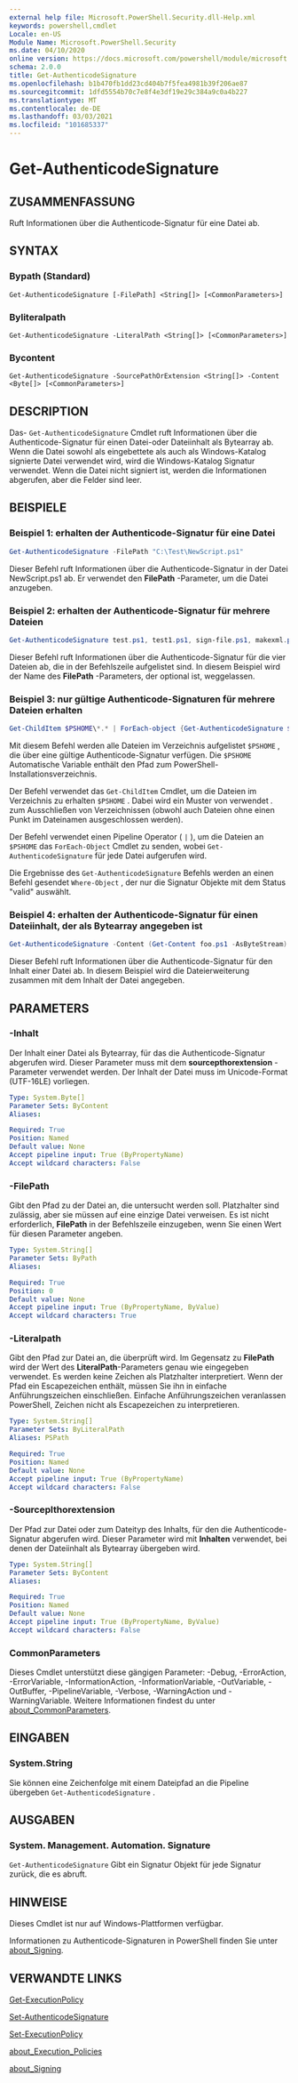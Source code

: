 ```yaml
---
external help file: Microsoft.PowerShell.Security.dll-Help.xml
keywords: powershell,cmdlet
Locale: en-US
Module Name: Microsoft.PowerShell.Security
ms.date: 04/10/2020
online version: https://docs.microsoft.com/powershell/module/microsoft.powershell.security/get-authenticodesignature?view=powershell-7.1&WT.mc_id=ps-gethelp
schema: 2.0.0
title: Get-AuthenticodeSignature
ms.openlocfilehash: b1b470fb1dd23cd404b7f5fea4981b39f206ae87
ms.sourcegitcommit: 1dfd5554b70c7e8f4e3df19e29c384a9c0a4b227
ms.translationtype: MT
ms.contentlocale: de-DE
ms.lasthandoff: 03/03/2021
ms.locfileid: "101685337"
---
```

# Get-AuthenticodeSignature

## ZUSAMMENFASSUNG
Ruft Informationen über die Authenticode-Signatur für eine Datei ab.

## SYNTAX

### Bypath (Standard)

```
Get-AuthenticodeSignature [-FilePath] <String[]> [<CommonParameters>]
```

### Byliteralpath

```
Get-AuthenticodeSignature -LiteralPath <String[]> [<CommonParameters>]
```

### Bycontent

```
Get-AuthenticodeSignature -SourcePathOrExtension <String[]> -Content <Byte[]> [<CommonParameters>]
```

## DESCRIPTION

Das- `Get-AuthenticodeSignature` Cmdlet ruft Informationen über die Authenticode-Signatur für einen Datei-oder Dateiinhalt als Bytearray ab.
Wenn die Datei sowohl als eingebettete als auch als Windows-Katalog signierte Datei verwendet wird, wird die Windows-Katalog Signatur verwendet.
Wenn die Datei nicht signiert ist, werden die Informationen abgerufen, aber die Felder sind leer.

## BEISPIELE

### Beispiel 1: erhalten der Authenticode-Signatur für eine Datei

```powershell
Get-AuthenticodeSignature -FilePath "C:\Test\NewScript.ps1"
```

Dieser Befehl ruft Informationen über die Authenticode-Signatur in der Datei NewScript.ps1 ab. Er verwendet den **FilePath** -Parameter, um die Datei anzugeben.

### Beispiel 2: erhalten der Authenticode-Signatur für mehrere Dateien

```powershell
Get-AuthenticodeSignature test.ps1, test1.ps1, sign-file.ps1, makexml.ps1
```

Dieser Befehl ruft Informationen über die Authenticode-Signatur für die vier Dateien ab, die in der Befehlszeile aufgelistet sind. In diesem Beispiel wird der Name des **FilePath** -Parameters, der optional ist, weggelassen.

### Beispiel 3: nur gültige Authenticode-Signaturen für mehrere Dateien erhalten

```powershell
Get-ChildItem $PSHOME\*.* | ForEach-object {Get-AuthenticodeSignature $_} | Where-Object {$_.status -eq "Valid"}
```

Mit diesem Befehl werden alle Dateien im Verzeichnis aufgelistet `$PSHOME` , die über eine gültige Authenticode-Signatur verfügen. Die `$PSHOME` Automatische Variable enthält den Pfad zum PowerShell-Installationsverzeichnis.

Der Befehl verwendet das `Get-ChildItem` Cmdlet, um die Dateien im Verzeichnis zu erhalten `$PSHOME` . Dabei wird ein Muster von verwendet *.* zum Ausschließen von Verzeichnissen (obwohl auch Dateien ohne einen Punkt im Dateinamen ausgeschlossen werden).

Der Befehl verwendet einen Pipeline Operator ( `|` ), um die Dateien an `$PSHOME` das `ForEach-Object` Cmdlet zu senden, wobei `Get-AuthenticodeSignature` für jede Datei aufgerufen wird.

Die Ergebnisse des `Get-AuthenticodeSignature` Befehls werden an einen Befehl gesendet `Where-Object` , der nur die Signatur Objekte mit dem Status "valid" auswählt.

### Beispiel 4: erhalten der Authenticode-Signatur für einen Dateiinhalt, der als Bytearray angegeben ist

```powershell
Get-AuthenticodeSignature -Content (Get-Content foo.ps1 -AsByteStream) -SourcePathorExtension ps1
```

Dieser Befehl ruft Informationen über die Authenticode-Signatur für den Inhalt einer Datei ab. In diesem Beispiel wird die Dateierweiterung zusammen mit dem Inhalt der Datei angegeben.

## PARAMETERS

### -Inhalt

Der Inhalt einer Datei als Bytearray, für das die Authenticode-Signatur abgerufen wird. Dieser Parameter muss mit dem **sourcepthorextension** -Parameter verwendet werden. Der Inhalt der Datei muss im Unicode-Format (UTF-16LE) vorliegen.

```yaml
Type: System.Byte[]
Parameter Sets: ByContent
Aliases:

Required: True
Position: Named
Default value: None
Accept pipeline input: True (ByPropertyName)
Accept wildcard characters: False
```

### -FilePath

Gibt den Pfad zu der Datei an, die untersucht werden soll. Platzhalter sind zulässig, aber sie müssen auf eine einzige Datei verweisen. Es ist nicht erforderlich, **FilePath** in der Befehlszeile einzugeben, wenn Sie einen Wert für diesen Parameter angeben.

```yaml
Type: System.String[]
Parameter Sets: ByPath
Aliases:

Required: True
Position: 0
Default value: None
Accept pipeline input: True (ByPropertyName, ByValue)
Accept wildcard characters: True
```

### -Literalpath

Gibt den Pfad zur Datei an, die überprüft wird. Im Gegensatz zu **FilePath** wird der Wert des **LiteralPath**-Parameters genau wie eingegeben verwendet. Es werden keine Zeichen als Platzhalter interpretiert. Wenn der Pfad ein Escapezeichen enthält, müssen Sie ihn in einfache Anführungszeichen einschließen. Einfache Anführungszeichen veranlassen PowerShell, Zeichen nicht als Escapezeichen zu interpretieren.

```yaml
Type: System.String[]
Parameter Sets: ByLiteralPath
Aliases: PSPath

Required: True
Position: Named
Default value: None
Accept pipeline input: True (ByPropertyName)
Accept wildcard characters: False
```

### -Sourceplthorextension

Der Pfad zur Datei oder zum Dateityp des Inhalts, für den die Authenticode-Signatur abgerufen wird. Dieser Parameter wird mit **Inhalten** verwendet, bei denen der Dateiinhalt als Bytearray übergeben wird.

```yaml
Type: System.String[]
Parameter Sets: ByContent
Aliases:

Required: True
Position: Named
Default value: None
Accept pipeline input: True (ByPropertyName, ByValue)
Accept wildcard characters: False
```

### CommonParameters

Dieses Cmdlet unterstützt diese gängigen Parameter: -Debug, -ErrorAction, -ErrorVariable, -InformationAction, -InformationVariable, -OutVariable, -OutBuffer, -PipelineVariable, -Verbose, -WarningAction und -WarningVariable. Weitere Informationen findest du unter [about_CommonParameters](../Microsoft.PowerShell.Core/About/about_CommonParameters.md).

## EINGABEN

### System.String

Sie können eine Zeichenfolge mit einem Dateipfad an die Pipeline übergeben `Get-AuthenticodeSignature` .

## AUSGABEN

### System. Management. Automation. Signature

`Get-AuthenticodeSignature` Gibt ein Signatur Objekt für jede Signatur zurück, die es abruft.

## HINWEISE

Dieses Cmdlet ist nur auf Windows-Plattformen verfügbar.

Informationen zu Authenticode-Signaturen in PowerShell finden Sie unter [about_Signing](../Microsoft.PowerShell.Core/About/about_Signing.md).

## VERWANDTE LINKS

[Get-ExecutionPolicy](Get-ExecutionPolicy.md)

[Set-AuthenticodeSignature](Set-AuthenticodeSignature.md)

[Set-ExecutionPolicy](Set-ExecutionPolicy.md)

[about_Execution_Policies](../Microsoft.PowerShell.Core/About/about_Execution_Policies.md)

[about_Signing](../Microsoft.PowerShell.Core/About/about_Signing.md)
